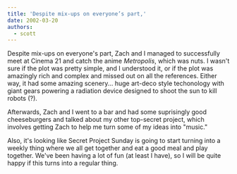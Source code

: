 ```yaml
---
title: 'Despite mix-ups on everyone’s part,'
date: 2002-03-20
authors:
  - scott
---
```


Despite mix-ups on everyone's part, Zach and I managed to successfully meet at Cinema 21 and catch the anime _Metropolis_, which was nuts. I wasn't sure if the plot was pretty simple, and I understood it, or if the plot was amazingly rich and complex and missed out on all the references. Either way, it had some amazing scenery... huge art-deco style techonology with giant gears powering a radiation device designed to shoot the sun to kill robots (?).

Afterwards, Zach and I went to a bar and had some suprisingly good cheeseburgers and talked about my other top-secret project, which involves getting Zach to help me turn some of my ideas into "music."

Also, it's looking like Secret Project Sunday is going to start turning into a weekly thing where we all get together and eat a good meal and play together. We've been having a lot of fun (at least I have), so I will be quite happy if this turns into a regular thing.
